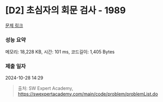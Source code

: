 # [D2] 초심자의 회문 검사 - 1989 

[문제 링크](https://swexpertacademy.com/main/code/problem/problemDetail.do?contestProbId=AV5PyTLqAf4DFAUq) 

### 성능 요약

메모리: 18,228 KB, 시간: 101 ms, 코드길이: 1,405 Bytes

### 제출 일자

2024-10-28 14:29



> 출처: SW Expert Academy, https://swexpertacademy.com/main/code/problem/problemList.do